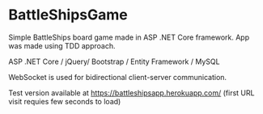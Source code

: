 # BattleShipsGame
Simple BattleShips board game made in ASP .NET Core framework.
App was made using TDD approach.

ASP .NET Core / jQuery/ Bootstrap / Entity Framework / MySQL

WebSocket is used for bidirectional client-server communication.

Test version available at https://battleshipsapp.herokuapp.com/ (first URL visit requies few seconds to load)
